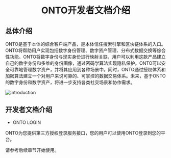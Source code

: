 
<h1 align="center">ONTO开发者文档介绍</h1>

## 总体介绍

ONTO是基于本体的综合客户端产品，是本体信任搜索引擎和区块链体系的入口。ONTO将帮助用户实现包括数字身份管理、数字资产管理、分布式数据交换等综合性功能。ONTO将数字身份与现实身份进行映射关联，用户可以利用这款产品建立自己的数字身份和多维的身份画像，通过密码学算法实现隐私保护。ONTO可以安全可靠地管理数字资产，并将其应用到各种场景中。同时，ONTO通过授权体系和加密算法建立一个对用户来说可靠的、可掌控的数据交易体系。未来，基于ONTO的数字身份和数字资产，将进一步支持各类社交场景和协作需求。

![introduction](https://github.com/ontio/ONTO/blob/master/images/introduction.png)

## 开发者文档介绍


* ONTO LOGIN

ONTO为您提供第三方授权登录服务接口，您的用户可以使用ONTO登录到您的平台。

请参考后续章节开始使用。



